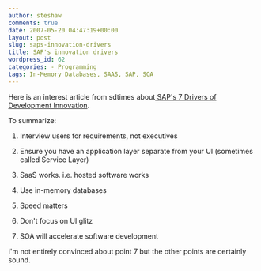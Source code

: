```yaml
---
author: steshaw
comments: true
date: 2007-05-20 04:47:19+00:00
layout: post
slug: saps-innovation-drivers
title: SAP's innovation drivers
wordpress_id: 62
categories: - Programming
tags: In-Memory Databases, SAAS, SAP, SOA
---
```


Here is an interest article from sdtimes about[ SAP's 7 Drivers of Development Innovation](http://www.sdtimes.com/printArticle/LatestNews-20070501-17.html).  


To summarize:



	
  1. Interview users for requirements, not executives

	
  2. Ensure you have an application layer separate from your UI (sometimes called Service Layer)

	
  3. SaaS works. i.e. hosted software works

	
  4. Use in-memory databases

	
  5. Speed matters

	
  6. Don't focus on UI glitz

	
  7. SOA will accelerate software development



I'm not entirely convinced about point 7 but the other points are certainly sound.
